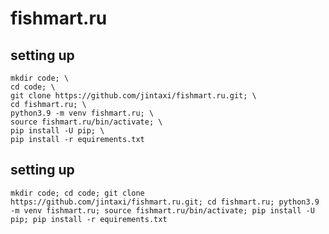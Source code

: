 # fishmart.ru

## setting up
```
mkdir code; \
cd code; \
git clone https://github.com/jintaxi/fishmart.ru.git; \
cd fishmart.ru; \
python3.9 -m venv fishmart.ru; \
source fishmart.ru/bin/activate; \
pip install -U pip; \
pip install -r equirements.txt
```

## setting up

`mkdir code; cd code; git clone https://github.com/jintaxi/fishmart.ru.git; cd fishmart.ru; python3.9 -m venv fishmart.ru; source fishmart.ru/bin/activate; pip install -U pip; pip install -r equirements.txt`
